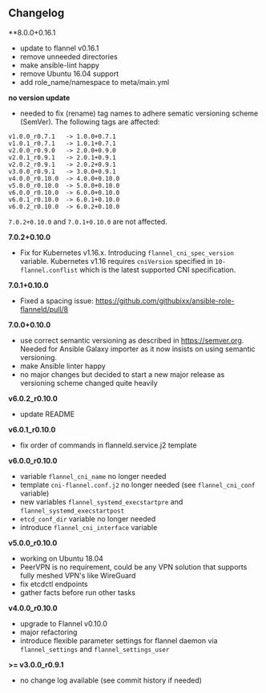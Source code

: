Changelog
---------

**8.0.0+0.16.1

- update to flannel v0.16.1
- remove unneeded directories
- make ansible-lint happy
- remove Ubuntu 16.04 support
- add role_name/namespace to meta/main.yml

**no version update**

- needed to fix (rename) tag names to adhere sematic versioning scheme (SemVer). The following tags are affected:

```
v1.0.0_r0.7.1   -> 1.0.0+0.7.1
v1.0.1_r0.7.1   -> 1.0.1+0.7.1
v2.0.0_r0.9.0   -> 2.0.0+0.9.0
v2.0.1_r0.9.1   -> 2.0.1+0.9.1
v2.0.2_r0.9.1   -> 2.0.2+0.9.1
v3.0.0_r0.9.1   -> 3.0.0+0.9.1 
v4.0.0_r0.10.0  -> 4.0.0+0.10.0
v5.0.0_r0.10.0  -> 5.0.0+0.10.0
v6.0.0_r0.10.0  -> 6.0.0+0.10.0
v6.0.1_r0.10.0  -> 6.0.1+0.10.0
v6.0.2_r0.10.0  -> 6.0.2+0.10.0
```

`7.0.2+0.10.0` and `7.0.1+0.10.0` are not affected.

**7.0.2+0.10.0**

- Fix for Kubernetes v1.16.x. Introducing `flannel_cni_spec_version` variable. Kubernetes v1.16 requires `cniVersion` specified in `10-flannel.conflist` which is the latest supported CNI specification.

**7.0.1+0.10.0**

- Fixed a spacing issue: https://github.com/githubixx/ansible-role-flanneld/pull/8

**7.0.0+0.10.0**

- use correct semantic versioning as described in https://semver.org. Needed for Ansible Galaxy importer as it now insists on using semantic versioning.
- make Ansible linter happy
- no major changes but decided to start a new major release as versioning scheme changed quite heavily

**v6.0.2_r0.10.0**

- update README

**v6.0.1_r0.10.0**

- fix order of commands in flanneld.service.j2 template

**v6.0.0_r0.10.0**

- variable `flannel_cni_name` no longer needed
- template `cni-flannel.conf.j2` no longer needed (see `flannel_cni_conf` variable)
- new variables `flannel_systemd_execstartpre` and `flannel_systemd_execstartpost`
- `etcd_conf_dir` variable no longer needed
- introduce `flannel_cni_interface` variable

**v5.0.0_r0.10.0**

- working on Ubuntu 18.04
- PeerVPN is no requirement, could be any VPN solution that supports fully meshed VPN's like WireGuard
- fix etcdctl endpoints
- gather facts before run other tasks

**v4.0.0_r0.10.0**

- upgrade to Flannel v0.10.0
- major refactoring
- introduce flexible parameter settings for flannel daemon via `flannel_settings` and `flannel_settings_user`

**>= v3.0.0_r0.9.1**

- no change log available (see commit history if needed)
